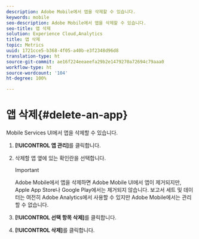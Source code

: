 ```yaml
---
description: Adobe Mobile에서 앱을 삭제할 수 있습니다.
keywords: mobile
seo-description: Adobe Mobile에서 앱을 삭제할 수 있습니다.
seo-title: 앱 삭제
solution: Experience Cloud,Analytics
title: 앱 삭제
topic: Metrics
uuid: 1721cce5-b368-4f05-a40b-e3f2348d96d8
translation-type: ht
source-git-commit: ae16f224eeaeefa29b2e1479270a72694c79aaa0
workflow-type: ht
source-wordcount: '104'
ht-degree: 100%

---
```



# 앱 삭제{#delete-an-app}

Mobile Services UI에서 앱을 삭제할 수 있습니다.

1. **[!UICONTROL 앱 관리]**&#x200B;를 클릭합니다.
1. 삭제할 앱 옆에 있는 확인란을 선택합니다.

   >[!IMPORTANT]
   >
   >Adobe Mobile에서 앱을 삭제하면 Adobe Mobile UI에서 앱이 제거되지만, Apple App Store나 Google Play에서는 제거되지 않습니다. 보고서 세트 및 데이터는 여전히 Adobe Analytics에서 사용할 수 있지만 Adobe Mobile에서는 관리할 수 없습니다.

1. **[!UICONTROL 선택 항목 삭제]**&#x200B;를 클릭합니다.
1. **[!UICONTROL 삭제]**&#x200B;를 클릭합니다.
